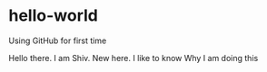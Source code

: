 # hello-world
Using GitHub for first time

Hello there. I am Shiv. New here.
I like to know Why I am doing this
